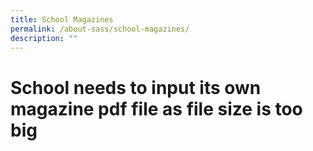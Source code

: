 ```yaml
---
title: School Magazines
permalink: /about-sass/school-magazines/
description: ""
---
```

# School needs to input its own magazine pdf file as file size is too big